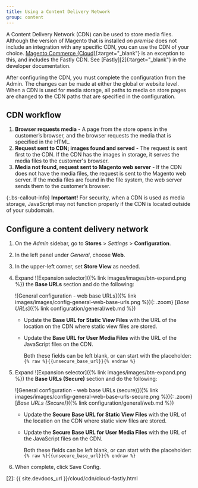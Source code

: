 ```yaml
---
title: Using a Content Delivery Network
group: content
---
```


A Content Delivery Network (CDN) can be used to store media files. Although the version of Magento that is installed _on premise_ does not include an integration with any specific CDN, you can use the CDN of your choice. [Magento Commerce (Cloud)][1]{:target="_blank"} is an exception to this, and includes the Fastly CDN. See [Fastly][2]{:target="_blank"} in the developer documentation.

After configuring the CDN, you must complete the configuration from the Admin. The changes can be made at either the global or website level. When a CDN is used for media storage, all paths to media on store pages are changed to the CDN paths that are specified in the configuration.

## CDN workflow

1. **Browser requests media** - A page from the store opens in the customer’s browser, and the browser requests the media that is specified in the HTML.
1. **Request sent to CDN; images found and served** - The request is sent first to the CDN. If the CDN has the images in storage, it serves the media files to the customer's browser.
1. **Media not found, request sent to Magento web server** - If the CDN does not have the media files, the request is sent to the Magento web server. If the media files are found in the file system, the web server sends them to the customer’s browser.

{:.bs-callout-info}
**Important!** For security, when a CDN is used as media storage, JavaScript may not function properly if the CDN is located outside of your subdomain.

## Configure a content delivery network

1. On the _Admin_ sidebar, go to **Stores** > _Settings_ > **Configuration**.

1. In the left panel under _General_, choose **Web**.

1. In the upper-left corner, set **Store View** as needed.

1. Expand ![Expansion selector]({% link images/images/btn-expand.png %}) the **Base URLs** section and do the following:

    ![General configuration - web base URLs]({% link images/images/config-general-web-base-urls.png %}){: .zoom}
    [_Base URLs_]({% link configuration/general/web.md %})

    - Update the **Base URL for Static View Files** with the URL of the location on the CDN where static view files are stored.

    - Update the **Base URL for User Media Files** with the URL of the JavaScript files on the CDN.

        Both these fields can be left blank, or can start with the placeholder: `{% raw %}{{unsecure_base_url}}{% endraw %}`

1. Expand ![Expansion selector]({% link images/images/btn-expand.png %}) the **Base URLs (Secure)** section and do the following:

    ![General configuration - web base URLs (secure)]({% link images/images/config-general-web-base-urls-secure.png %}){: .zoom}
    [_Base URLs (Secure)_]({% link configuration/general/web.md %})

    - Update the **Secure Base URL for Static View Files** with the URL of the location on the CDN where static view files are stored.

    - Update the **Secure Base URL for User Media Files** with the URL of the JavaScript files on the CDN.

        Both these fields can be left blank, or can start with the placeholder: `{% raw %}{{unsecure_base_url}}{% endraw %}`

1. When complete, click <span class="btn">Save Config</span>.

[1]: https://magento.com/products/magento-commerce
[2]: {{ site.devdocs_url }}/cloud/cdn/cloud-fastly.html
